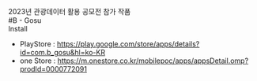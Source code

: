 2023년 관광데이터 활용 공모전 참가 작품</br>
#B - Gosu</br>
Install</br>
- PlayStore : https://play.google.com/store/apps/details?id=com.b_gosu&hl=ko-KR
- one Store : https://m.onestore.co.kr/mobilepoc/apps/appsDetail.omp?prodId=0000772091
